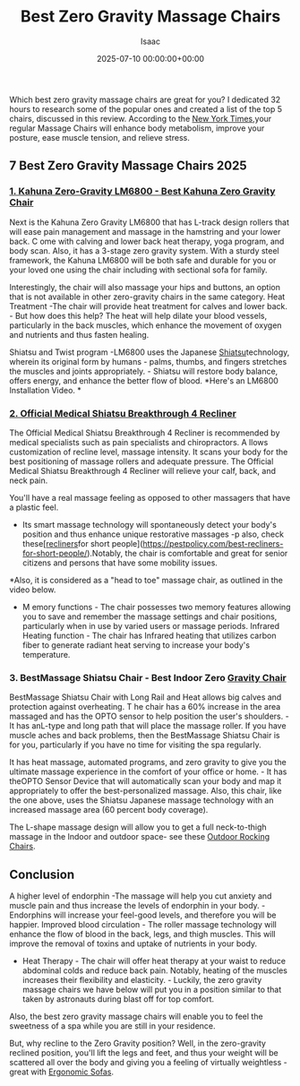 ﻿---
title: Best Zero Gravity Massage Chairs
description: Which best zero gravity massage chairs are great for you? I dedicated 32 hours to research some of the popular ones and created a list of the top 5 chairs,...
slug: /best-zero-gravity-massage-chairs/
date: 2025-07-10 00:00:00+00:00
lastmod: 2025-07-10 00:00:00+03:00
author: Isaac
categories:

- Recliners
tags:

- recliners

- gravity

- massage
layout: post
---

Which best zero gravity massage chairs are great for you? I dedicated 32 hours to research some of the popular ones and created a list of the top 5 chairs, discussed in this review. According to the [New York Times](https://www.nytimes.com/2025/06/14/business/smallbusiness/spa-therapy-salt-sauna.html),your regular Massage Chairs will enhance body metabolism, improve your posture, ease muscle tension, and relieve stress.

##  7 Best Zero Gravity Massage Chairs 2025

###  [1. Kahuna Zero-Gravity LM6800 - Best Kahuna Zero Gravity Chair](https://www.amazon.com/dp/B01M24RKQY/?tag=p-policy-20)

Next is the Kahuna Zero Gravity LM6800 that has L-track design rollers that will ease pain management and massage in the hamstring and your lower back. C ome with calving and lower back heat therapy, yoga program, and body scan. Also, it has a 3-stage zero gravity system. With a sturdy steel framework, the Kahuna LM6800 will be both safe and durable for you or your loved one using the chair including with sectional sofa for family.

Interestingly, the chair will also massage your hips and buttons, an option that is not available in other zero-gravity chairs in the same category. Heat Treatment -The chair will provide heat treatment for calves and lower back. - But how does this help? The heat will help dilate your blood vessels, particularly in the back muscles, which enhance the movement of oxygen and nutrients and thus fasten healing.

Shiatsu and Twist program -LM6800 uses the Japanese [Shiatsu](http://www.shiatsusociety.org/treatments/about-shiatsu)technology, wherein its original form by humans - palms, thumbs, and fingers stretches the muscles and joints appropriately. - Shiatsu will restore body balance, offers energy, and enhance the better flow of blood. *Here's an LM6800 Installation Video. *

###  [2. Official Medical Shiatsu Breakthrough 4 Recliner](https://www.amazon.com/dp/B073SL2GR1/?tag=p-policy-20)

The Official Medical Shiatsu Breakthrough 4 Recliner is recommended by medical specialists such as pain specialists and chiropractors. A llows customization of recline level, massage intensity. It scans your body for the best positioning of massage rollers and adequate pressure. The Official Medical Shiatsu Breakthrough 4 Recliner will relieve your calf, back, and neck pain.

You'll have a real massage feeling as opposed to other massagers that have a plastic feel.

- Its smart massage technology will spontaneously detect your body's position and thus enhance unique restorative massages -p also, check these[[recliners](https://pestpolicy.com/best-blackout-curtains/)for short people](https://pestpolicy.com/best-recliners-for-short-people/).Notably, the chair is comfortable and great for senior citizens and persons that have some mobility issues.

*Also, it is considered as a "head to toe" massage chair, as outlined in the video below.

* M emory functions - The chair possesses two memory features allowing you to save and remember the massage settings and chair positions, particularly when in use by varied users or massage periods. Infrared Heating function - The chair has Infrared heating that utilizes carbon fiber to generate radiant heat serving to increase your body's temperature.

###  3. BestMassage Shiatsu Chair  - Best Indoor Zero [Gravity Chair](https://www.amazon.com/dp/B00YGKYJGG/?tag=p-policy-20)

BestMassage Shiatsu Chair with Long Rail and Heat allows big calves and protection against overheating. T he chair has a 60% increase in the area massaged and has the OPTO sensor to help position the user's shoulders. - It has anL-type and long path that will place the massage roller. If you have muscle aches and back problems, then the BestMassage Shiatsu Chair is for you, particularly if you have no time for visiting the spa regularly.

It has heat massage, automated programs, and zero gravity to give you the ultimate massage experience in the comfort of your office or home. - It has theOPTO Sensor Device that will automatically scan your body and map it appropriately to offer the best-personalized massage. Also, this chair, like the one above, uses the Shiatsu Japanese massage technology with an increased massage area (60 percent body coverage).

The L-shape massage design will allow you to get a full neck-to-thigh massage in the Indoor and outdoor space- see these [Outdoor Rocking Chairs](https://pestpolicy.com/best-outdoor-rocking-chairs/).

##  Conclusion

A higher level of endorphin -The massage will help you cut anxiety and muscle pain and thus increase the levels of endorphin in your body. - Endorphins will increase your feel-good levels, and therefore you will be happier. Improved blood circulation - The roller massage technology will enhance the flow of blood in the back, legs, and thigh muscles. This will improve the removal of toxins and uptake of nutrients in your body.

- Heat Therapy - The chair will offer heat therapy at your waist to reduce abdominal colds and reduce back pain. Notably, heating of the muscles increases their flexibility and elasticity. - Luckily, the zero gravity massage chairs we have below will put you in a position similar to that taken by astronauts during blast off for top comfort.

Also, the best zero gravity massage chairs will enable you to feel the sweetness of a spa while you are still in your residence.

But, why recline to the Zero Gravity position? Well, in the zero-gravity reclined position, you'll lift the legs and feet, and thus your weight will be scattered all over the body and giving you a feeling of virtually weightless - great with [Ergonomic Sofas](https://pestpolicy.com/best-ergonomic-sofa/).
